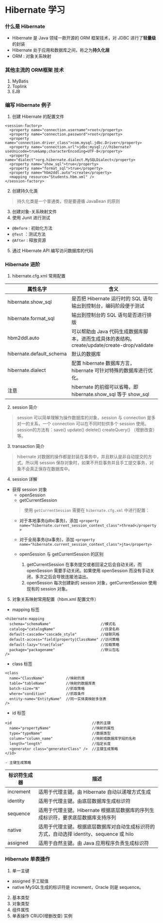 # Hibernate 学习
### 什么是 Hibernate
- Hibernate 是 Java 领域一款开源的 ORM 框架技术，对 JDBC 进行了**轻量级**的封装
- Hibernate 处于应用和数据库之间，称之为**持久化层**
- ORM : 对象关系映射
### 其他主流的 ORM框架 技术
1. MyBatis
2. Toplink
3. EJB

### 编写 Hibernate 例子
1. 创建 Hibernate 的配置文件
  ```
  <session-factory>
    <property name="connection.username">root</property>
    <property name="connection.password">root</property>
    <property name="connection.driver_class">com.mysql.jdbc.Driver</property>
    <property name="connection.url">jdbc:mysql:///hibernate?useUnicode=true&amp;characterEncoding=UTF-8</property>
    <property name="dialect">org.hibernate.dialect.MySQLDialect</property>
    <property name="show_sql">true</property>
    <property name="format_sql">true</property>
    <property name="hbm2ddl.auto">create</property>
    <mapping resource="Students.hbm.xml" />
  </session-factory>
  ```
2. 创建持久化类
> 持久化类是一个普通类，但是要遵循 JavaBean 的原则

3. 创建对象-关系映射文件
4. 使用 Junit 进行测试
  - `@Before` : 初始化方法
  - `@Test` ：测试方法
  - `@After` : 释放资源
5. 通过 Hibernate API 编写访问数据库的代码

### Hibernate 进阶
1. hibernate.cfg.xml 常用配置

| 属性名字 | 含义 |
|--------|--------|
|hibernate.show_sql|是否把 Hibernate 运行时的 SQL 语句输出到控制台，编码阶段便于测试|
|hibernate.format_sql|输出到控制台的 SQL 语句是否进行排版|
|hbm2ddl.auto|可以帮助由 Java 代码生成数据库脚本，进而生成具体的表结构。create/update/create-drop/validate|
|hibernate.default_schema|默认的数据库|
|hibernate.dialect|配置 hibernate 数据库方言，hibernate 可针对特殊的数据库进行优化。|
|注意|hibernate 的前缀可以省略，即 hibernate.show_sql 等于 show_sql|
2. session 简介
> session 可以简单理解为操作数据库的对象，session 与 connection 是多对一的关系，一个 connection 可以在不同时刻供多个 session 使用。session的方法有：save() update() delete() createQuery() （增删改查） 等。

3. transaction 简介
> hibernate 对数据的操作都是封装在事务中，并且默认是非自动提交的方式。所以用 session 保存对象时，如果不开启事务并且手工提交事务，对象不会真正保存在数据库中。

4. session 详解
  - 获得 session 对象
    - openSession
    - getCurrentSession
    > 使用 `getCurrentSession` 需要在 `hibernate.cfg.xml` 中进行配置：
      - 对于本地事务(jdbc事务)，添加 `<property name="hibernate.current_session_context_class">thread</property>`
      - 对于全局事务(jta事务)，添加 `<property name="hibernate.current_session_context_class">jta</property>`

    - openSession 与 getCurrentSession 的区别
      1. getCurrentSession 在事务提交或者回滚之后会自动关闭，而 openSession 需要手动关闭。如果使用 openSession 而没有手动关闭，多次之后会导致连接池溢出。
      2. openSession 每次创建新的 session 对象，getCurrentSession 使用现有的 session 对象。
5. 对象关系映射常用配置（hbm.xml 配置文件）
  - mapping 标签
  ```
  <hibernate-mapping
    schema="schemaName"                       //模式名
    catalog="catalogName"                     //目录名称
    default-cascade="cascade_style"           //级联风格
    default-access="field|property|ClassName" //访问策略
    default-lazy="true|false"                 //加载策略
    package="packagename"                     //默认包名
  />
  ```
  - class 标签
  ```
  <class
    name="ClassName"          //映射的类
    table="tableName"         //映射的数据库表
    batch-size="N"            //抓取策略
    where="condition"         //抓取条件
    entity-name="EntityName"  //同一实体类映射多张表
  />
  ```
  - id 标签
  ```
  <id                                     //表的主键
    name="propertyName"                   //映射的属性
    type="typeName"                       //数据类型
    column="column_name"                  //映射成数据库字段的名称
    length="length"                       //指定长度
    <generator class="generatorClass" />  //主键生成策略
  </id>
  ```
    - 主键生成策略

|标识符生成器|描述|
|--------|--------|
|increment|适用于代理主键。由 Hibernate 自动以递增方式生成|
|identity|适用于代理主键。由底层数据库生成标识符|
|sequence|适用于代理主键。Hibernate 根据底层数据库的序列生成标识符，要求底层数据库支持序列|
|native|适用于代理主键。根据底层数据库对自动生成标识符的方式，自动选择 identity、sequence 或 hilo|
|assigned|适用于自然主键。由 Java 应用程序负责生成标识符|

### Hibernate 单表操作
1. 单一主键
  - assigned 手工赋值
  - native MySQL生成的标识符是 increment，Oracle 则是 sequence。 
2. 基本类型
3. 对象类型
4. 组件属性
5. 单表操作 CRUD(增删改查) 实例
